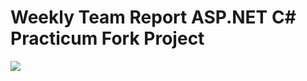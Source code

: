 # Weekly Team Report ASP.NET C# Practicum Fork Project 
<a href="https://codecov.io/gh/Xander11rgn/weekly-team-report-asp-net" target="_blank"><img src="https://codecov.io/gh/Xander11rgn/weekly-team-report-asp-net/branch/feature/asp-net-api/graph/badge.svg?token=J8QQEWYHP2"></a>
